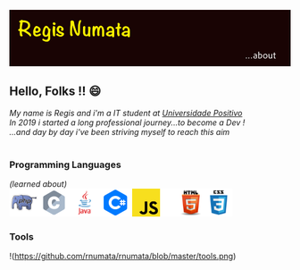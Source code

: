 ![](https://github.com/rnumata/rnumata/blob/master/header.png)
</br>
## Hello, Folks !! 😄
_My name is Regis and i'm a IT student at [Universidade Positivo](https://www.up.edu.br/institucional)_</br>
_In 2019 i started a long professional journey...to become a Dev !_</br>
_...and day by day i've been striving myself to reach this aim_</br></br>

### Programming Languages 
_(learned about)_</br>
![](https://github.com/rnumata/rnumata/blob/master/PL.png)

### Tools
!(https://github.com/rnumata/rnumata/blob/master/tools.png)


<!--
**rnumata/rnumata** is a ✨ _special_ ✨ repository because its `README.md` (this file) appears on your GitHub profile.

Here are some ideas to get you started:
### Hi there 👋
- 🔭 I’m currently working on ...
- 🌱 I’m currently learning ...
- 👯 I’m looking to collaborate on ...
- 🤔 I’m looking for help with ...
- 💬 Ask me about ...
- 📫 How to reach me: ...
- 😄 Pronouns: ...
- ⚡ Fun fact: ...
-->
